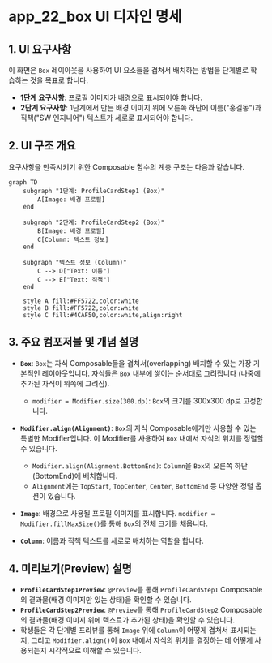 # app_22_box UI 디자인 명세

## 1. UI 요구사항

이 화면은 `Box` 레이아웃을 사용하여 UI 요소들을 겹쳐서 배치하는 방법을 단계별로 학습하는 것을 목표로 합니다.

*   **1단계 요구사항**: 프로필 이미지가 배경으로 표시되어야 합니다.
*   **2단계 요구사항**: 1단계에서 만든 배경 이미지 위에 오른쪽 하단에 이름("홍길동")과 직책("SW 엔지니어") 텍스트가 세로로 표시되어야 합니다.

## 2. UI 구조 개요

요구사항을 만족시키기 위한 Composable 함수의 계층 구조는 다음과 같습니다.

```mermaid
graph TD
    subgraph "1단계: ProfileCardStep1 (Box)"
        A[Image: 배경 프로필]
    end

    subgraph "2단계: ProfileCardStep2 (Box)"
        B[Image: 배경 프로필]
        C[Column: 텍스트 정보]
    end

    subgraph "텍스트 정보 (Column)"
        C --> D["Text: 이름"]
        C --> E["Text: 직책"]
    end

    style A fill:#FF5722,color:white
    style B fill:#FF5722,color:white
    style C fill:#4CAF50,color:white,align:right
```

## 3. 주요 컴포저블 및 개념 설명

*   **`Box`**: `Box`는 자식 Composable들을 겹쳐서(overlapping) 배치할 수 있는 가장 기본적인 레이아웃입니다. 자식들은 `Box` 내부에 쌓이는 순서대로 그려집니다 (나중에 추가된 자식이 위쪽에 그려짐).
    *   `modifier = Modifier.size(300.dp)`: `Box`의 크기를 300x300 dp로 고정합니다.

*   **`Modifier.align(Alignment)`**: `Box`의 자식 Composable에게만 사용할 수 있는 특별한 Modifier입니다. 이 Modifier를 사용하여 `Box` 내에서 자식의 위치를 정렬할 수 있습니다.
    *   `Modifier.align(Alignment.BottomEnd)`: `Column`을 `Box`의 오른쪽 하단(BottomEnd)에 배치합니다.
    *   `Alignment`에는 `TopStart`, `TopCenter`, `Center`, `BottomEnd` 등 다양한 정렬 옵션이 있습니다.

*   **`Image`**: 배경으로 사용될 프로필 이미지를 표시합니다. `modifier = Modifier.fillMaxSize()`를 통해 `Box`의 전체 크기를 채웁니다.

*   **`Column`**: 이름과 직책 텍스트를 세로로 배치하는 역할을 합니다.

## 4. 미리보기(Preview) 설명

*   **`ProfileCardStep1Preview`**: `@Preview`를 통해 `ProfileCardStep1` Composable의 결과물(배경 이미지만 있는 상태)을 확인할 수 있습니다.
*   **`ProfileCardStep2Preview`**: `@Preview`를 통해 `ProfileCardStep2` Composable의 결과물(배경 이미지 위에 텍스트가 추가된 상태)을 확인할 수 있습니다.
*   학생들은 각 단계별 프리뷰를 통해 `Image` 위에 `Column`이 어떻게 겹쳐서 표시되는지, 그리고 `Modifier.align()`이 `Box` 내에서 자식의 위치를 결정하는 데 어떻게 사용되는지 시각적으로 이해할 수 있습니다.